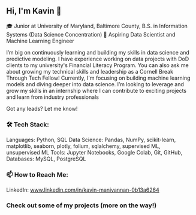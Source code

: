 ## Hi, I'm Kavin 👋

🎓 Junior at University of Maryland, Baltimore County, B.S. in Information Systems (Data Science Concentration)
🔭 Aspiring Data Scientist and Machine Learning Engineer

I’m big on continuously learning and building my skills in data science and predictive modeling. I have experience working on data projects with DoD clients to my university's Financial Literacy Program. You can also ask me about growing my technical skills and leadership as a Cornell Break Through Tech Fellow! Currently, I'm focusing on building machine learning models and diving deeper into data science. I’m looking to leverage and grow my skills in an internship where I can contribute to exciting projects and learn from industry professionals 

Got any leads? Let me know!

### 🛠 Tech Stack:
Languages: Python, SQL
Data Science: Pandas, NumPy, scikit-learn, matplotlib, seaborn, plotly, folium, sqlalchemy, supervised ML, unsupervised ML
Tools: Jupyter Notebooks, Google Colab, Git, GitHub,
Databases: MySQL, PostgreSQL

### 📫 How to Reach Me:
LinkedIn: www.linkedin.com/in/kavin-manivannan-0b13a6264

### Check out some of my projects (more on the way!)

